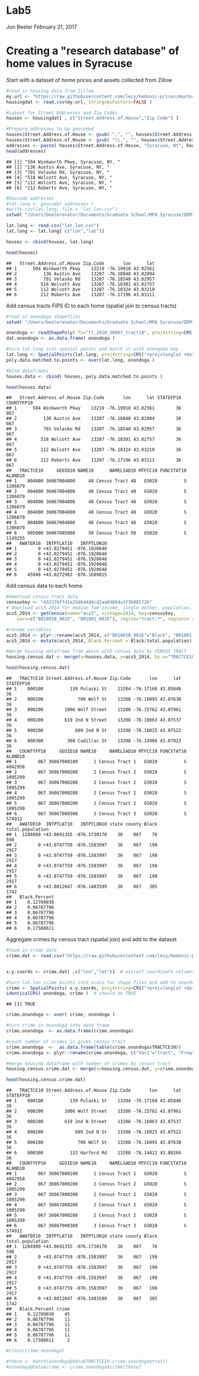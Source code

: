 Lab5
================
Jon Beeler
February 21, 2017

Creating a "research database" of home values in Syracuse
=========================================================

Start with a dataset of home prices and assets collected from Zillow

``` r
#read in housing data from Zillow
my.url <- "https://raw.githubusercontent.com/lecy/hedonic-prices/master/Data/Housing%20Price%20In-Class%20Exercise%20(Responses).csv"
housingdat <- read.csv(my.url, stringsAsFactors=FALSE )

#subset for Street Addresses and Zip Codes
houses <- housingdat[ , c("Street.Address.of.House","Zip.Code") ]

#Prepare addresses to be geocoded
houses$Street.Address.of.House <- gsub( ",", "", houses$Street.Address.of.House )
houses$Street.Address.of.House <- gsub( "\\.", "", houses$Street.Address.of.House )
addresses <- paste( houses$Street.Address.of.House, "Syracuse, NY", houses$zip, sep=", " )
head(addresses)
```

    ## [1] "504 Winkworth Pkwy, Syracuse, NY, "
    ## [2] "136 Austin Ave, Syracuse, NY, "    
    ## [3] "701 Velasko Rd, Syracuse, NY, "    
    ## [4] "518 Wolcott Ave, Syracuse, NY, "   
    ## [5] "112 Wolcott Ave, Syracuse, NY, "   
    ## [6] "212 Roberts Ave, Syracuse, NY, "

``` r
#Geocode addresses
#lat.long <- geocode( addresses )
#write.csv(lat.long, file = "lat.lon.csv")
setwd( "/Users/beelerenator/Documents/Graduate School/MPA Syracuse/DDMII/Jon_Beeler_DDMII_Labs/Lab 5")

lat.long <- read.csv("lat.lon.csv")
lat.long <- lat.long[ c("lon","lat")]

houses <- cbind(houses, lat.long)

head(houses)
```

    ##   Street.Address.of.House Zip.Code       lon      lat
    ## 1      504 Winkworth Pkwy    13219 -76.19918 43.02561
    ## 2          136 Austin Ave    13207 -76.18848 43.02894
    ## 3          701 Velasko Rd    13207 -76.18540 43.02957
    ## 4         518 Wolcott Ave    13207 -76.18301 43.02757
    ## 5         112 Wolcott Ave    13207 -76.18324 43.03210
    ## 6         212 Roberts Ave    13207 -76.17196 43.03111

Add census tracts FIPS ID to each home (spatial join to census tracts)

``` r
#read in onondoga shapefiles
setwd( "/Users/beelerenator/Documents/Graduate School/MPA Syracuse/DDMII/Lab3 - Shapefiles")

onondoga <- readShapePoly( fn="tl_2010_36067_tract10", proj4string=CRS("+proj=longlat +datum=WGS84") )
dat.onondoga <- as.data.frame( onondoga )

#turn lat.long into spatial points and match it with onongoda map
lat.long <- SpatialPoints(lat.long, proj4string=CRS("+proj=longlat +datum=WGS84") )
poly.data.matched.to.points <- over(lat.long, onondoga )

#bind dataframes
houses.data <- cbind( houses, poly.data.matched.to.points )

head(houses.data)
```

    ##   Street.Address.of.House Zip.Code       lon      lat STATEFP10 COUNTYFP10
    ## 1      504 Winkworth Pkwy    13219 -76.19918 43.02561        36        067
    ## 2          136 Austin Ave    13207 -76.18848 43.02894        36        067
    ## 3          701 Velasko Rd    13207 -76.18540 43.02957        36        067
    ## 4         518 Wolcott Ave    13207 -76.18301 43.02757        36        067
    ## 5         112 Wolcott Ave    13207 -76.18324 43.03210        36        067
    ## 6         212 Roberts Ave    13207 -76.17196 43.03111        36        067
    ##   TRACTCE10     GEOID10 NAME10      NAMELSAD10 MTFCC10 FUNCSTAT10 ALAND10
    ## 1    004800 36067004800     48 Census Tract 48   G5020          S 1206079
    ## 2    004800 36067004800     48 Census Tract 48   G5020          S 1206079
    ## 3    004800 36067004800     48 Census Tract 48   G5020          S 1206079
    ## 4    004800 36067004800     48 Census Tract 48   G5020          S 1206079
    ## 5    004800 36067004800     48 Census Tract 48   G5020          S 1206079
    ## 6    005000 36067005000     50 Census Tract 50   G5020          S 1149255
    ##   AWATER10  INTPTLAT10   INTPTLON10
    ## 1        0 +43.0279451 -076.1920648
    ## 2        0 +43.0279451 -076.1920648
    ## 3        0 +43.0279451 -076.1920648
    ## 4        0 +43.0279451 -076.1920648
    ## 5        0 +43.0279451 -076.1920648
    ## 6    45948 +43.0272963 -076.1689815

Add census data to each home

``` r
#download census tract data
censuskey <- "432376ffd1a15d644d4cd2aa0d664a3f3b885726"
# download acs5 2014 for median fam income, single mother, population, uninsured, insured
acs5_2014 <- getCensus(name="acs5", vintage=2014, key=censuskey, 
    vars=c("B01001B_001E", "B01001_001E"), region="tract:*", regionin = "state: 36 + county: 067")

#rename variables
acs5_2014 <- plyr::rename(acs5_2014, c("B01001B_001E"="Black", "B01001_001E"="total.population"))
acs5_2014 <- mutate(acs5_2014, Black.Percent = Black/total.population)

#merge housing dataframe from above with census data by CENSUS TRACT
housing.census.dat <- merge(x=houses.data, y=acs5_2014, by.x="TRACTCE10", by.y="tract",all.x=T)

head(housing.census.dat)
```

    ##   TRACTCE10 Street.Address.of.House Zip.Code       lon      lat STATEFP10
    ## 1    000100          139 Pulaski St    13204 -76.17168 43.05846        36
    ## 2    000200             709 Wolf St    13208 -76.16095 43.07638        36
    ## 3    000200        1006 Wolf Street    13208 -76.15762 43.07961        36
    ## 4    000200        619 2nd N Street    13208 -76.16063 43.07537        36
    ## 5    000200            609 2nd N St    13208 -76.16025 43.07522        36
    ## 6    000300         308 Cadillac St    13208 -76.14986 43.07923        36
    ##   COUNTYFP10     GEOID10 NAME10     NAMELSAD10 MTFCC10 FUNCSTAT10 ALAND10
    ## 1        067 36067000100      1 Census Tract 1   G5020          S 4842958
    ## 2        067 36067000200      2 Census Tract 2   G5020          S 1095299
    ## 3        067 36067000200      2 Census Tract 2   G5020          S 1095299
    ## 4        067 36067000200      2 Census Tract 2   G5020          S 1095299
    ## 5        067 36067000200      2 Census Tract 2   G5020          S 1095299
    ## 6        067 36067000300      3 Census Tract 3   G5020          S  574912
    ##   AWATER10  INTPTLAT10   INTPTLON10 state county Black total.population
    ## 1  1284980 +43.0691355 -076.1730170    36    067    76              598
    ## 2        0 +43.0747759 -076.1583997    36    067   198             2917
    ## 3        0 +43.0747759 -076.1583997    36    067   198             2917
    ## 4        0 +43.0747759 -076.1583997    36    067   198             2917
    ## 5        0 +43.0747759 -076.1583997    36    067   198             2917
    ## 6        0 +43.0812047 -076.1483599    36    067   305             1742
    ##   Black.Percent
    ## 1    0.12709030
    ## 2    0.06787796
    ## 3    0.06787796
    ## 4    0.06787796
    ## 5    0.06787796
    ## 6    0.17508611

Aggregate crimes by census tract (spatial join) and add to the dataset

``` r
#load in crime data
crime.dat <- read.csv("https://raw.githubusercontent.com/lecy/hedonic-prices/master/Data/crime.lat.lon.csv", stringsAsFactors=FALSE )


x.y.coords <- crime.dat[ ,c("lon","lat")]  # extract coordinate columns

#turn lat.lon crime points into scale for shape files and add to onondoga map
crime <- SpatialPoints( x.y.coords, proj4string=CRS("+proj=longlat +datum=WGS84") )
identicalCRS( onondoga, crime )  # should be TRUE
```

    ## [1] TRUE

``` r
crime.onondoga <- over( crime, onondoga ) 

#turn crime in onondoga into data frame
crime.onondoga  <- as.data.frame(crime.onondoga)

#count number of crimes in given census tract
crime.onondoga  <-  as.data.frame(table(crime.onondoga$TRACTCE10))
crime.onondoga <- plyr::rename(crime.onondoga, c("Var1"="tract", "Freq"="crime"))

#merge housing dataframe with number of crimes by census tract
housing.census.crime.dat <- merge(x=housing.census.dat, y=crime.onondoga, by.x="TRACTCE10", by.y="tract",all.x=T)

head(housing.census.crime.dat) 
```

    ##   TRACTCE10 Street.Address.of.House Zip.Code       lon      lat STATEFP10
    ## 1    000100          139 Pulaski St    13204 -76.17168 43.05846        36
    ## 2    000200        1006 Wolf Street    13208 -76.15762 43.07961        36
    ## 3    000200        619 2nd N Street    13208 -76.16063 43.07537        36
    ## 4    000200            609 2nd N St    13208 -76.16025 43.07522        36
    ## 5    000200             709 Wolf St    13208 -76.16095 43.07638        36
    ## 6    000300          133 Harford Rd    13208 -76.14412 43.08204        36
    ##   COUNTYFP10     GEOID10 NAME10     NAMELSAD10 MTFCC10 FUNCSTAT10 ALAND10
    ## 1        067 36067000100      1 Census Tract 1   G5020          S 4842958
    ## 2        067 36067000200      2 Census Tract 2   G5020          S 1095299
    ## 3        067 36067000200      2 Census Tract 2   G5020          S 1095299
    ## 4        067 36067000200      2 Census Tract 2   G5020          S 1095299
    ## 5        067 36067000200      2 Census Tract 2   G5020          S 1095299
    ## 6        067 36067000300      3 Census Tract 3   G5020          S  574912
    ##   AWATER10  INTPTLAT10   INTPTLON10 state county Black total.population
    ## 1  1284980 +43.0691355 -076.1730170    36    067    76              598
    ## 2        0 +43.0747759 -076.1583997    36    067   198             2917
    ## 3        0 +43.0747759 -076.1583997    36    067   198             2917
    ## 4        0 +43.0747759 -076.1583997    36    067   198             2917
    ## 5        0 +43.0747759 -076.1583997    36    067   198             2917
    ## 6        0 +43.0812047 -076.1483599    36    067   305             1742
    ##   Black.Percent crime
    ## 1    0.12709030    45
    ## 2    0.06787796    11
    ## 3    0.06787796    11
    ## 4    0.06787796    11
    ## 5    0.06787796    11
    ## 6    0.17508611     2

``` r
#class(crime.onondoga)

#these <- match(onondoga@data$TRACTCE10,crime.onondoga$tract)
#onondaga@data$crime <- crime.onondoga$crime[these]
```
